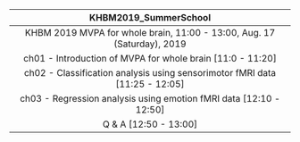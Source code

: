 
| KHBM2019_SummerSchool |
|     :---:      | 
| KHBM 2019 MVPA for whole brain, 11:00 - 13:00, Aug. 17 (Saturday), 2019 
| ch01 - Introduction of MVPA for whole brain [11:0 - 11:20] |
| ch02 - Classification analysis using sensorimotor fMRI data [11:25 - 12:05] |
| ch03 - Regression analysis using emotion fMRI data [12:10 - 12:50] |
| Q & A  [12:50 - 13:00] |
